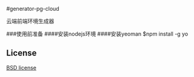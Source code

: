 #generator-pg-cloud

云端前端环境生成器

###使用前准备
  ####安装nodejs环境
  ####安装yeoman  $npm install -g yo

## License

[BSD license](http://opensource.org/licenses/bsd-license.php)


